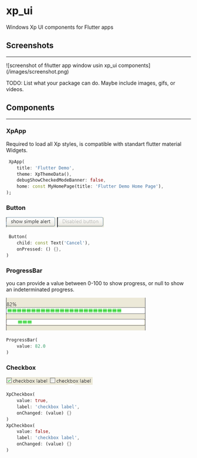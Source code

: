 # xp_ui

Windows Xp UI components for Flutter apps

## Screenshots
<hr>
![screenshot of fñutter app window usin xp_ui components](/images/screenshot.png)

TODO: List what your package can do. Maybe include images, gifs, or videos.

## Components
<hr>

### XpApp
Required to load all Xp styles, is compatible with standart flutter material Widgets.
```dart
 XpApp(
    title: 'Flutter Demo',
    theme: XpThemeData(),
    debugShowCheckedModeBanner: false,
    home: const MyHomePage(title: 'Flutter Demo Home Page'),
);
```

### Button
![enabled button](images/button/button_enabled.png) ![disabled button](images/button/button_disabled.png)
```dart
 Button(
    child: const Text('Cancel'),
    onPressed: () {},
)
```

### ProgressBar
you can provide a value between 0-100 to show progress, or null to show an indeterminated progress.

![xp style green progress bar](images/progressbar.png)

```dart
ProgressBar(
    value: 82.0
)
```
### Checkbox
![two xp style checkboxes](images/checkbox.png)
```dart
XpCheckbox(
    value: true,
    label: 'checkbox label',
    onChanged: (value) {}
)
XpCheckbox(
    value: false,
    label: 'checkbox label',
    onChanged: (value) {}
)
```
